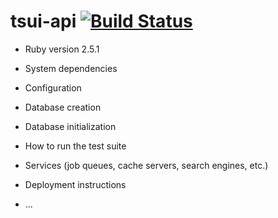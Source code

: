 # tsui-api [![Build Status](https://semaphoreci.com/api/v1/linhdongoc/tsui/branches/master/badge.svg)](https://semaphoreci.com/linhdongoc/tsui)

* Ruby version 2.5.1

* System dependencies

* Configuration

* Database creation

* Database initialization

* How to run the test suite

* Services (job queues, cache servers, search engines, etc.)

* Deployment instructions

* ...
